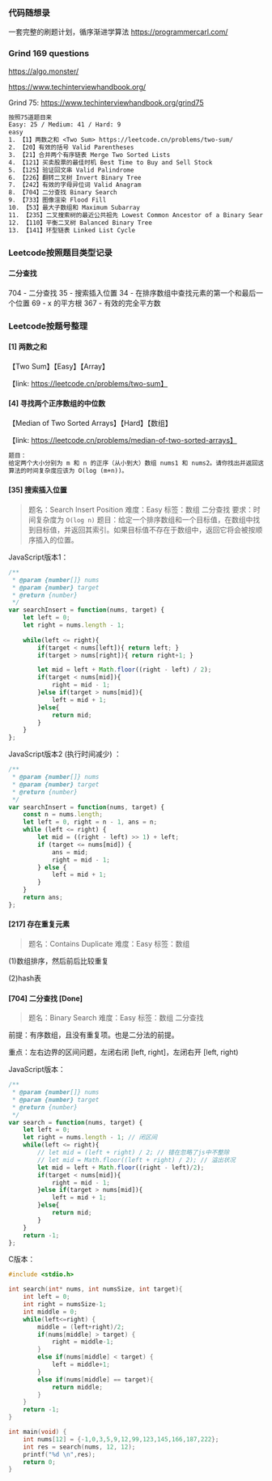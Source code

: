 ### 代码随想录

一套完整的刷题计划，循序渐进学算法 https://programmercarl.com/

### Grind 169 questions

https://algo.monster/

https://www.techinterviewhandbook.org/

Grind 75: https://www.techinterviewhandbook.org/grind75 

```txt
按照75道题目来 
Easy: 25 / Medium: 41 / Hard: 9
easy
1. 【1】两数之和 <Two Sum> https://leetcode.cn/problems/two-sum/
2. 【20】有效的括号 Valid Parentheses
3. 【21】合并两个有序链表 Merge Two Sorted Lists
4. 【121】买卖股票的最佳时机 Best Time to Buy and Sell Stock
5. 【125】验证回文串 Valid Palindrome
6. 【226】翻转二叉树 Invert Binary Tree
7. 【242】有效的字母异位词 Valid Anagram
8. 【704】二分查找 Binary Search
9. 【733】图像渲染 Flood Fill
10. 【53】最大子数组和 Maximum Subarray
11. 【235】二叉搜索树的最近公共祖先 Lowest Common Ancestor of a Binary Search Tree
12. 【110】平衡二叉树 Balanced Binary Tree
13. 【141】环型链表 Linked List Cycle
```

### Leetcode按照题目类型记录

#### 二分查找

704 - 二分查找
35 - 搜索插入位置
34 - 在排序数组中查找元素的第一个和最后一个位置
69 - x 的平方根
367 - 有效的完全平方数

### Leetcode按题号整理

#### [1] 两数之和 

【Two Sum】【Easy】【Array】

【link: https://leetcode.cn/problems/two-sum】

#### [4] 寻找两个正序数组的中位数  

【Median of Two Sorted Arrays】【Hard】【数组】

【link: https://leetcode.cn/problems/median-of-two-sorted-arrays】

```txt
题目：
给定两个大小分别为 m 和 n 的正序（从小到大）数组 nums1 和 nums2。请你找出并返回这两个正序数组的 中位数 。
算法的时间复杂度应该为 O(log (m+n))。
```

#### [35] 搜索插入位置

> 题名：Search Insert Position
> 难度：Easy
> 标签：数组 二分查找
> 要求：时间复杂度为 `O(log n)` 
> 题目：给定一个排序数组和一个目标值，在数组中找到目标值，并返回其索引。如果目标值不存在于数组中，返回它将会被按顺序插入的位置。

JavaScript版本1：

```js
/**
 * @param {number[]} nums
 * @param {number} target
 * @return {number}
 */
var searchInsert = function(nums, target) {
    let left = 0;
    let right = nums.length - 1;
    
    while(left <= right){
        if(target < nums[left]){ return left; }
      	if(target > nums[right]){ return right+1; }

        let mid = left + Math.floor((right - left) / 2);
        if(target < nums[mid]){
            right = mid - 1;
        }else if(target > nums[mid]){
            left = mid + 1;
        }else{
            return mid;
        }
    }
};
```

JavaScript版本2 (执行时间减少) ：

```js
/**
 * @param {number[]} nums
 * @param {number} target
 * @return {number}
 */
var searchInsert = function(nums, target) {
    const n = nums.length;
    let left = 0, right = n - 1, ans = n;
    while (left <= right) {
        let mid = ((right - left) >> 1) + left;
        if (target <= nums[mid]) {
            ans = mid;
            right = mid - 1;
        } else {
            left = mid + 1;
        }
    }
    return ans;
};
```

####  [217] 存在重复元素

> 题名：Contains Duplicate
> 难度：Easy
> 标签：数组

(1)数组排序，然后前后比较重复

(2)hash表



#### [704] 二分查找 [Done]

>题名：Binary Search
>难度：Easy
>标签：数组 二分查找

前提：有序数组，且没有重复项。也是二分法的前提。

重点：左右边界的区间问题，左闭右闭 [left, right]，左闭右开 [left, right)

JavaScript版本：

```js
/**
 * @param {number[]} nums
 * @param {number} target
 * @return {number}
 */
var search = function(nums, target) {
    let left = 0;
    let right = nums.length - 1; // 闭区间
    while(left <= right){
        // let mid = (left + right) / 2; // 错在忽略了js中不整除
        // let mid = Math.floor((left + right) / 2); // 溢出状况
      	let mid = left + Math.floor((right - left)/2);
        if(target < nums[mid]){
            right = mid - 1;
        }else if(target > nums[mid]){
            left = mid + 1;
        }else{
            return mid;
        }
    }
    return -1;
};
```

C版本：

```c
#include <stdio.h>

int search(int* nums, int numsSize, int target){
    int left = 0;
    int right = numsSize-1;
    int middle = 0;
    while(left<=right) {
        middle = (left+right)/2;
        if(nums[middle] > target) {
            right = middle-1;
        } 
        else if(nums[middle] < target) {
            left = middle+1;
        } 
        else if(nums[middle] == target){
            return middle;
        }
    }
    return -1;
}

int main(void) { 
	int nums[12] = {-1,0,3,5,9,12,99,123,145,166,187,222};
	int res = search(nums, 12, 12);
	printf("%d \n",res);
	return 0;
}
```

























